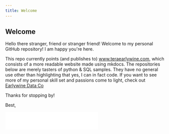 ```yaml
---
title: Welcome
---
```

## Welcome


Hello there stranger, friend or stranger friend! Welcome to my personal GitHub repository! I am happy you're here. 

This repo currently points (and publishes to) www.teraearlywine.com, which consists of a more readable website made using mkdocs. The repositories below are merely tasters of python & SQL samples. They have no general use other than highlighting that yes, I can in fact code. If you want to see more of my personal skill set and passions come to light, check out [Earlywine Data Co](https://github.com/Earlywine-Data-Co)


Thanks for stopping by! 

Best, 


![Alt Text](https://github.com/teraearlywine/teraearlywine/blob/main/.branding/Tera%20Earlywine.png)
